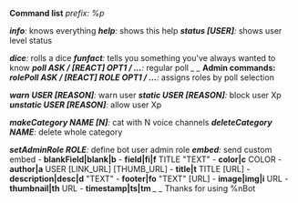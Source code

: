 **Command list**
*prefix: %p*

*__info__:* knows everything
*__help__:* shows this help
*__status [USER]__:* shows user level status

*__dice__:* rolls a dice
*__funfact__:* tells you something you've always wanted to know
*__poll ASK / [REACT] OPT1 / ...__:* regular poll
*_ _*
**Admin commands:**
*__rolePoll ASK / [REACT] ROLE OPT1 / ...__:* assigns roles by poll selection

*__warn USER [REASON]__:* warn user
*__static USER [REASON]__:* block user Xp
*__unstatic USER [REASON]__:* allow user Xp

*__makeCategory NAME [N]__:* cat with N voice channels
*__deleteCategory NAME__:* delete whole category

*__setAdminRole ROLE__:* define bot user admin role
*__embed__:* send custom embed
	- __blankField|blank|b__
	- __field|fi|f__ TITLE "TEXT"
	- __color|c__ COLOR
	- __author|a__ USER [LINK_URL] [THUMB_URL]
	- __title|t__ TITLE [URL]
	- __description|desc|d__ "TEXT"
	- __footer|fo__ "TEXT" [URL]
	- __image|img|i__ URL
	- __thumbnail|th__ URL
	- __timestamp|ts|tm__
*_ _*
Thanks for using %nBot

